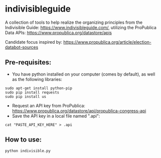 # indivisibleguide

A collection of tools to help realize the organizing principles from the Indivisible Guide:
https://www.indivisibleguide.com/, utilizing the ProPublica Data APIs:
https://www.propublica.org/datastore/apis

Candidate focus inspired by: https://www.propublica.org/article/election-databot-sources

## Pre-requisites:
* You have python installed on your computer (comes by default), as well as the following libraries:
~~~
sudo apt-get install python-pip
sudo pip install requests
sudo pip install us
~~~

* Request an API key from ProPublica: https://www.propublica.org/datastore/api/propublica-congress-api
* Save the API key in a local file named ".api":
~~~
cat "PASTE_API_KEY_HERE" > .api
~~~

## How to use:
~~~
python indivisible.py
~~~
